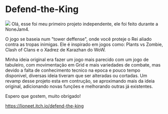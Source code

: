 # Defend-the-King
![](https://github.com/mneet/Defend-the-King/blob/main/repoimg/gif-gameplay.gif)
Olá, esse foi meu primeiro projeto independente, ele foi feito durante a NoneJam4.

O jogo se baseia num "tower deffense", onde você proteje o Rei aliado contra as tropas inimigas. Ele é inspirado em jogos como: Plants vs Zombie, 
Clash of Clans e o Xadrez de Karazhan do WoW.

Minha ideia original era fazer um jogo mais parecido com um jogo de tabuleiro, com movimentação em Grid e mais variedades de combate, mas devido a falta de 
conhecimento tecnico na epoca e pouco tempo disponivel, diversas ideia tiveram que ser alteradas ou cortadas. Um revamp desse projeto esta em contrução,
se aproximando mais da ideia original, adicionando novas funções e melhorando outras já existentes.

Espero que gostem, muito obrigado!

https://lioneet.itch.io/defend-the-king
